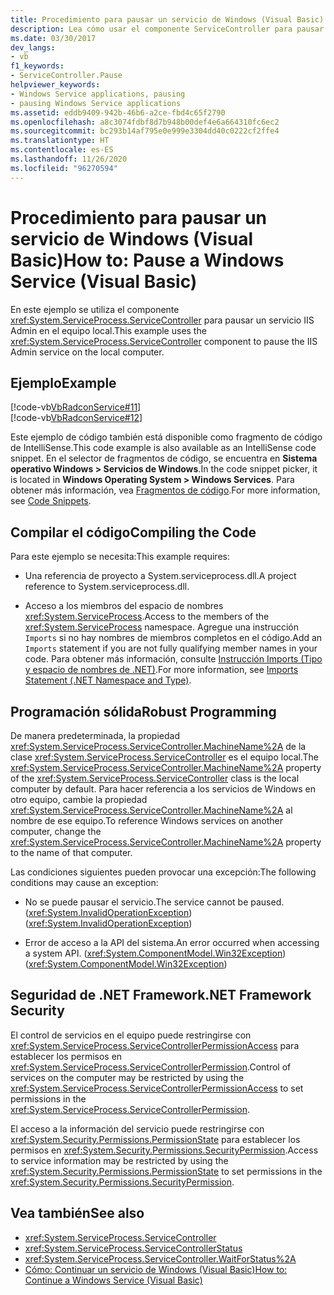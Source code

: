 ```yaml
---
title: Procedimiento para pausar un servicio de Windows (Visual Basic)
description: Lea cómo usar el componente ServiceController para pausar un servicio de Windows (como el Servicio de administración IIS) en un equipo local con Visual Basic.
ms.date: 03/30/2017
dev_langs:
- vb
f1_keywords:
- ServiceController.Pause
helpviewer_keywords:
- Windows Service applications, pausing
- pausing Windows Service applications
ms.assetid: eddb9409-942b-46b6-a2ce-fbd4c65f2790
ms.openlocfilehash: a8c3074fdbf8d7b948b00def4e6a664310fc6ec2
ms.sourcegitcommit: bc293b14af795e0e999e3304dd40c0222cf2ffe4
ms.translationtype: HT
ms.contentlocale: es-ES
ms.lasthandoff: 11/26/2020
ms.locfileid: "96270594"
---
```

# <a name="how-to-pause-a-windows-service-visual-basic"></a><span data-ttu-id="0457f-103">Procedimiento para pausar un servicio de Windows (Visual Basic)</span><span class="sxs-lookup"><span data-stu-id="0457f-103">How to: Pause a Windows Service (Visual Basic)</span></span>

<span data-ttu-id="0457f-104">En este ejemplo se utiliza el componente <xref:System.ServiceProcess.ServiceController> para pausar un servicio IIS Admin en el equipo local.</span><span class="sxs-lookup"><span data-stu-id="0457f-104">This example uses the <xref:System.ServiceProcess.ServiceController> component to pause the IIS Admin service on the local computer.</span></span>  
  
## <a name="example"></a><span data-ttu-id="0457f-105">Ejemplo</span><span class="sxs-lookup"><span data-stu-id="0457f-105">Example</span></span>  

 [!code-vb[VbRadconService#11](../../../samples/snippets/visualbasic/VS_Snippets_VBCSharp/VbRadconService/VB/MyNewService.vb#11)]  
[!code-vb[VbRadconService#12](../../../samples/snippets/visualbasic/VS_Snippets_VBCSharp/VbRadconService/VB/MyNewService.vb#12)]  
  
 <span data-ttu-id="0457f-106">Este ejemplo de código también está disponible como fragmento de código de IntelliSense.</span><span class="sxs-lookup"><span data-stu-id="0457f-106">This code example is also available as an IntelliSense code snippet.</span></span> <span data-ttu-id="0457f-107">En el selector de fragmentos de código, se encuentra en **Sistema operativo Windows > Servicios de Windows**.</span><span class="sxs-lookup"><span data-stu-id="0457f-107">In the code snippet picker, it is located in **Windows Operating System > Windows Services**.</span></span> <span data-ttu-id="0457f-108">Para obtener más información, vea [Fragmentos de código](/visualstudio/ide/code-snippets).</span><span class="sxs-lookup"><span data-stu-id="0457f-108">For more information, see [Code Snippets](/visualstudio/ide/code-snippets).</span></span>  
  
## <a name="compiling-the-code"></a><span data-ttu-id="0457f-109">Compilar el código</span><span class="sxs-lookup"><span data-stu-id="0457f-109">Compiling the Code</span></span>  

 <span data-ttu-id="0457f-110">Para este ejemplo se necesita:</span><span class="sxs-lookup"><span data-stu-id="0457f-110">This example requires:</span></span>  
  
- <span data-ttu-id="0457f-111">Una referencia de proyecto a System.serviceprocess.dll.</span><span class="sxs-lookup"><span data-stu-id="0457f-111">A project reference to System.serviceprocess.dll.</span></span>  
  
- <span data-ttu-id="0457f-112">Acceso a los miembros del espacio de nombres <xref:System.ServiceProcess>.</span><span class="sxs-lookup"><span data-stu-id="0457f-112">Access to the members of the <xref:System.ServiceProcess> namespace.</span></span> <span data-ttu-id="0457f-113">Agregue una instrucción `Imports` si no hay nombres de miembros completos en el código.</span><span class="sxs-lookup"><span data-stu-id="0457f-113">Add an `Imports` statement if you are not fully qualifying member names in your code.</span></span> <span data-ttu-id="0457f-114">Para obtener más información, consulte [Instrucción Imports (Tipo y espacio de nombres de .NET)](../../visual-basic/language-reference/statements/imports-statement-net-namespace-and-type.md).</span><span class="sxs-lookup"><span data-stu-id="0457f-114">For more information, see [Imports Statement (.NET Namespace and Type)](../../visual-basic/language-reference/statements/imports-statement-net-namespace-and-type.md).</span></span>  
  
## <a name="robust-programming"></a><span data-ttu-id="0457f-115">Programación sólida</span><span class="sxs-lookup"><span data-stu-id="0457f-115">Robust Programming</span></span>  

 <span data-ttu-id="0457f-116">De manera predeterminada, la propiedad <xref:System.ServiceProcess.ServiceController.MachineName%2A> de la clase <xref:System.ServiceProcess.ServiceController> es el equipo local.</span><span class="sxs-lookup"><span data-stu-id="0457f-116">The <xref:System.ServiceProcess.ServiceController.MachineName%2A> property of the <xref:System.ServiceProcess.ServiceController> class is the local computer by default.</span></span> <span data-ttu-id="0457f-117">Para hacer referencia a los servicios de Windows en otro equipo, cambie la propiedad <xref:System.ServiceProcess.ServiceController.MachineName%2A> al nombre de ese equipo.</span><span class="sxs-lookup"><span data-stu-id="0457f-117">To reference Windows services on another computer, change the <xref:System.ServiceProcess.ServiceController.MachineName%2A> property to the name of that computer.</span></span>  
  
 <span data-ttu-id="0457f-118">Las condiciones siguientes pueden provocar una excepción:</span><span class="sxs-lookup"><span data-stu-id="0457f-118">The following conditions may cause an exception:</span></span>  
  
- <span data-ttu-id="0457f-119">No se puede pausar el servicio.</span><span class="sxs-lookup"><span data-stu-id="0457f-119">The service cannot be paused.</span></span> <span data-ttu-id="0457f-120">(<xref:System.InvalidOperationException>)</span><span class="sxs-lookup"><span data-stu-id="0457f-120">(<xref:System.InvalidOperationException>)</span></span>  
  
- <span data-ttu-id="0457f-121">Error de acceso a la API del sistema.</span><span class="sxs-lookup"><span data-stu-id="0457f-121">An error occurred when accessing a system API.</span></span> <span data-ttu-id="0457f-122">(<xref:System.ComponentModel.Win32Exception>)</span><span class="sxs-lookup"><span data-stu-id="0457f-122">(<xref:System.ComponentModel.Win32Exception>)</span></span>  
  
## <a name="net-framework-security"></a><span data-ttu-id="0457f-123">Seguridad de .NET Framework</span><span class="sxs-lookup"><span data-stu-id="0457f-123">.NET Framework Security</span></span>  

 <span data-ttu-id="0457f-124">El control de servicios en el equipo puede restringirse con <xref:System.ServiceProcess.ServiceControllerPermissionAccess> para establecer los permisos en <xref:System.ServiceProcess.ServiceControllerPermission>.</span><span class="sxs-lookup"><span data-stu-id="0457f-124">Control of services on the computer may be restricted by using the <xref:System.ServiceProcess.ServiceControllerPermissionAccess> to set permissions in the <xref:System.ServiceProcess.ServiceControllerPermission>.</span></span>  
  
 <span data-ttu-id="0457f-125">El acceso a la información del servicio puede restringirse con <xref:System.Security.Permissions.PermissionState> para establecer los permisos en <xref:System.Security.Permissions.SecurityPermission>.</span><span class="sxs-lookup"><span data-stu-id="0457f-125">Access to service information may be restricted by using the <xref:System.Security.Permissions.PermissionState> to set permissions in the <xref:System.Security.Permissions.SecurityPermission>.</span></span>  
  
## <a name="see-also"></a><span data-ttu-id="0457f-126">Vea también</span><span class="sxs-lookup"><span data-stu-id="0457f-126">See also</span></span>

- <xref:System.ServiceProcess.ServiceController>
- <xref:System.ServiceProcess.ServiceControllerStatus>
- <xref:System.ServiceProcess.ServiceController.WaitForStatus%2A>
- [<span data-ttu-id="0457f-127">Cómo: Continuar un servicio de Windows (Visual Basic)</span><span class="sxs-lookup"><span data-stu-id="0457f-127">How to: Continue a Windows Service (Visual Basic)</span></span>](how-to-continue-a-windows-service-visual-basic.md)
